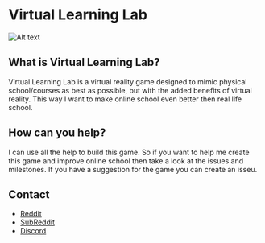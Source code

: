 # Virtual Learning Lab
![Alt text](assets/README/💡_Virtual_Learning_Lab.png?raw=true "Title")

## What is Virtual Learning Lab?
Virtual Learning Lab is a virtual reality game designed to mimic physical school/courses as best as possible, but with the added benefits of virtual reality. This way I want to make online school even better then real life school.

## How can you help?
I can use all the help to build this game. So if you want to help me create this game and improve online school then take a look at the issues and milestones. If you have a suggestion for the game you can create an isseu.

## Contact
  - [Reddit](https://www.reddit.com/user/KevinGiesberts)
  - [SubReddit](https://www.reddit.com/r/VirtualLearningLab/)
  - [Discord](https://discord.gg/s3mCmxecZR)
